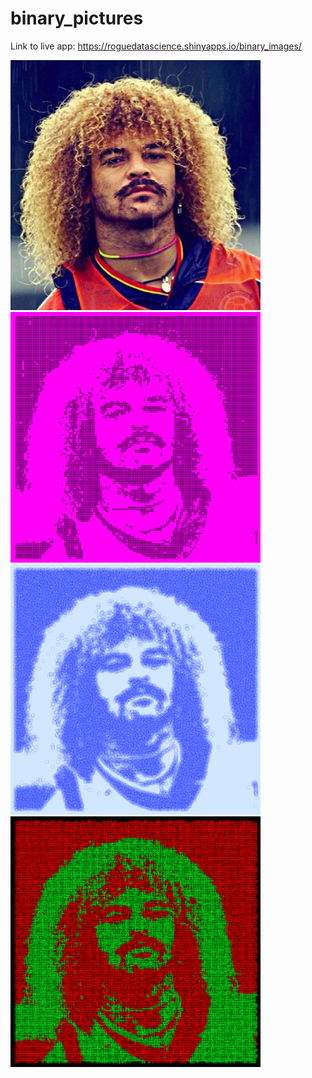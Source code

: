 # binary_pictures

Link to live app: https://roguedatascience.shinyapps.io/binary_images/

<img src="pibe_example/pibe_original.jpg" width="400" />

<img src="pibe_example/pibe1.png" width="400" />
<img src="pibe_example/pibe2.png" width="400" />
<img src="pibe_example/pibe3.png" width="400" />
